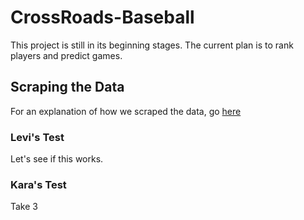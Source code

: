 # CrossRoads-Baseball
This project is still in its beginning stages.  The current plan is to rank players and predict games.

## Scraping the Data

For an explanation of how we scraped the data, go [here](Markdown/ScrapingTheWebsite.Rmd)

### Levi's Test

Let's see if this works.

### Kara's Test
Take 3